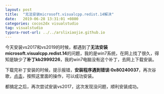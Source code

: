```yaml
---
layout: post
title:  "无法安装microsoft.visualcpp.redist.14解决"
date:   2019-06-28 13:31:01 +0800
categories: cocos2dx visualstudio
tag: visualstudio
typora-root-url: ../../arslixiaojie.github.io
---
```


今天安装vs2017和vs2019的时候，都遇到了**无法安装microsoft.visualcpp.redist.14**的问题，我的是win7系统，在网上找了很久，得知是缺少了**补丁kb2999226**，我的win7电脑没有这个补丁，去网上下载安装。

下载完补丁安装的时候，提示报错，**安装程序遇到错误:0x80240037**，再次谷歌，[点击](https://blog.csdn.net/ClearLoveQ/article/details/81708655)，按照这里面的操作，可以成功安装。

都搞定之后，再次尝试安装vs2017，这次发现没问题，顺利安装成功。

